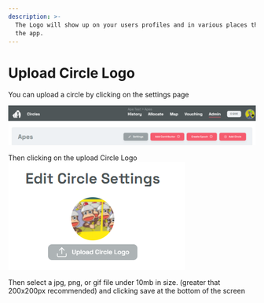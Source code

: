 ```yaml
---
description: >-
  The Logo will show up on your users profiles and in various places throughout
  the app.
---
```


# Upload Circle Logo

You can upload a circle by clicking on the settings page

![](<../../../.gitbook/assets/image (5).png>)

Then clicking on the upload Circle Logo![](<../../../.gitbook/assets/image (6).png>)

Then select a jpg, png, or gif file under 10mb in size. (greater that 200x200px recommended)  and clicking save at the bottom of the screen

